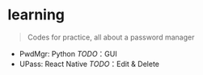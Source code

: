 # learning

> Codes for practice, all about a password manager

- PwdMgr: Python *TODO*：GUI
- UPass: React Native *TODO*：Edit & Delete
